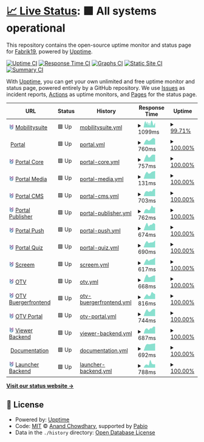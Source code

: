 # [📈 Live Status](https://Fabrik19.github.io/upptime): <!--live status--> **🟩 All systems operational**

This repository contains the open-source uptime monitor and status page for [Fabrik19](www.fabrik19.de), powered by [Upptime](https://github.com/upptime/upptime).

[![Uptime CI](https://github.com/Fabrik19/upptime/workflows/Uptime%20CI/badge.svg)](https://github.com/Fabrik19/upptime/actions?query=workflow%3A%22Uptime+CI%22)
[![Response Time CI](https://github.com/Fabrik19/upptime/workflows/Response%20Time%20CI/badge.svg)](https://github.com/Fabrik19/upptime/actions?query=workflow%3A%22Response+Time+CI%22)
[![Graphs CI](https://github.com/Fabrik19/upptime/workflows/Graphs%20CI/badge.svg)](https://github.com/Fabrik19/upptime/actions?query=workflow%3A%22Graphs+CI%22)
[![Static Site CI](https://github.com/Fabrik19/upptime/workflows/Static%20Site%20CI/badge.svg)](https://github.com/Fabrik19/upptime/actions?query=workflow%3A%22Static+Site+CI%22)
[![Summary CI](https://github.com/Fabrik19/upptime/workflows/Summary%20CI/badge.svg)](https://github.com/Fabrik19/upptime/actions?query=workflow%3A%22Summary+CI%22)

With [Upptime](https://upptime.js.org), you can get your own unlimited and free uptime monitor and status page, powered entirely by a GitHub repository. We use [Issues](https://github.com/Fabrik19/upptime/issues) as incident reports, [Actions](https://github.com/Fabrik19/upptime/actions) as uptime monitors, and [Pages](https://Fabrik19.github.io/upptime) for the status page.

<!--start: status pages-->
<!-- This summary is generated by Upptime (https://github.com/upptime/upptime) -->
<!-- Do not edit this manually, your changes will be overwritten -->
<!-- prettier-ignore -->
| URL | Status | History | Response Time | Uptime |
| --- | ------ | ------- | ------------- | ------ |
| <img alt="" src="https://github.com/Fabrik19/upptime/raw/refs/heads/master/assets/mos-icon.svg" height="13"> [Mobilitysuite](https://mobilitysuite.de/) | 🟩 Up | [mobilitysuite.yml](https://github.com/Fabrik19/upptime/commits/HEAD/history/mobilitysuite.yml) | <details><summary><img alt="Response time graph" src="./graphs/mobilitysuite/response-time-week.png" height="20"> 1099ms</summary><br><a href="https://status.mobilitysuite.de/history/mobilitysuite"><img alt="Response time 1995" src="https://img.shields.io/endpoint?url=https%3A%2F%2Fraw.githubusercontent.com%2FFabrik19%2Fupptime%2FHEAD%2Fapi%2Fmobilitysuite%2Fresponse-time.json"></a><br><a href="https://status.mobilitysuite.de/history/mobilitysuite"><img alt="24-hour response time 846" src="https://img.shields.io/endpoint?url=https%3A%2F%2Fraw.githubusercontent.com%2FFabrik19%2Fupptime%2FHEAD%2Fapi%2Fmobilitysuite%2Fresponse-time-day.json"></a><br><a href="https://status.mobilitysuite.de/history/mobilitysuite"><img alt="7-day response time 1099" src="https://img.shields.io/endpoint?url=https%3A%2F%2Fraw.githubusercontent.com%2FFabrik19%2Fupptime%2FHEAD%2Fapi%2Fmobilitysuite%2Fresponse-time-week.json"></a><br><a href="https://status.mobilitysuite.de/history/mobilitysuite"><img alt="30-day response time 1194" src="https://img.shields.io/endpoint?url=https%3A%2F%2Fraw.githubusercontent.com%2FFabrik19%2Fupptime%2FHEAD%2Fapi%2Fmobilitysuite%2Fresponse-time-month.json"></a><br><a href="https://status.mobilitysuite.de/history/mobilitysuite"><img alt="1-year response time 1995" src="https://img.shields.io/endpoint?url=https%3A%2F%2Fraw.githubusercontent.com%2FFabrik19%2Fupptime%2FHEAD%2Fapi%2Fmobilitysuite%2Fresponse-time-year.json"></a></details> | <details><summary><a href="https://status.mobilitysuite.de/history/mobilitysuite">99.71%</a></summary><a href="https://status.mobilitysuite.de/history/mobilitysuite"><img alt="All-time uptime 99.91%" src="https://img.shields.io/endpoint?url=https%3A%2F%2Fraw.githubusercontent.com%2FFabrik19%2Fupptime%2FHEAD%2Fapi%2Fmobilitysuite%2Fuptime.json"></a><br><a href="https://status.mobilitysuite.de/history/mobilitysuite"><img alt="24-hour uptime 98.87%" src="https://img.shields.io/endpoint?url=https%3A%2F%2Fraw.githubusercontent.com%2FFabrik19%2Fupptime%2FHEAD%2Fapi%2Fmobilitysuite%2Fuptime-day.json"></a><br><a href="https://status.mobilitysuite.de/history/mobilitysuite"><img alt="7-day uptime 99.71%" src="https://img.shields.io/endpoint?url=https%3A%2F%2Fraw.githubusercontent.com%2FFabrik19%2Fupptime%2FHEAD%2Fapi%2Fmobilitysuite%2Fuptime-week.json"></a><br><a href="https://status.mobilitysuite.de/history/mobilitysuite"><img alt="30-day uptime 99.80%" src="https://img.shields.io/endpoint?url=https%3A%2F%2Fraw.githubusercontent.com%2FFabrik19%2Fupptime%2FHEAD%2Fapi%2Fmobilitysuite%2Fuptime-month.json"></a><br><a href="https://status.mobilitysuite.de/history/mobilitysuite"><img alt="1-year uptime 99.91%" src="https://img.shields.io/endpoint?url=https%3A%2F%2Fraw.githubusercontent.com%2FFabrik19%2Fupptime%2FHEAD%2Fapi%2Fmobilitysuite%2Fuptime-year.json"></a></details>
| <img alt="" src="https://icons.duckduckgo.com/ip3/portal.mobilitysuite.de.ico" height="13"> [Portal](https://portal.mobilitysuite.de/) | 🟩 Up | [portal.yml](https://github.com/Fabrik19/upptime/commits/HEAD/history/portal.yml) | <details><summary><img alt="Response time graph" src="./graphs/portal/response-time-week.png" height="20"> 760ms</summary><br><a href="https://status.mobilitysuite.de/history/portal"><img alt="Response time 705" src="https://img.shields.io/endpoint?url=https%3A%2F%2Fraw.githubusercontent.com%2FFabrik19%2Fupptime%2FHEAD%2Fapi%2Fportal%2Fresponse-time.json"></a><br><a href="https://status.mobilitysuite.de/history/portal"><img alt="24-hour response time 866" src="https://img.shields.io/endpoint?url=https%3A%2F%2Fraw.githubusercontent.com%2FFabrik19%2Fupptime%2FHEAD%2Fapi%2Fportal%2Fresponse-time-day.json"></a><br><a href="https://status.mobilitysuite.de/history/portal"><img alt="7-day response time 760" src="https://img.shields.io/endpoint?url=https%3A%2F%2Fraw.githubusercontent.com%2FFabrik19%2Fupptime%2FHEAD%2Fapi%2Fportal%2Fresponse-time-week.json"></a><br><a href="https://status.mobilitysuite.de/history/portal"><img alt="30-day response time 699" src="https://img.shields.io/endpoint?url=https%3A%2F%2Fraw.githubusercontent.com%2FFabrik19%2Fupptime%2FHEAD%2Fapi%2Fportal%2Fresponse-time-month.json"></a><br><a href="https://status.mobilitysuite.de/history/portal"><img alt="1-year response time 705" src="https://img.shields.io/endpoint?url=https%3A%2F%2Fraw.githubusercontent.com%2FFabrik19%2Fupptime%2FHEAD%2Fapi%2Fportal%2Fresponse-time-year.json"></a></details> | <details><summary><a href="https://status.mobilitysuite.de/history/portal">100.00%</a></summary><a href="https://status.mobilitysuite.de/history/portal"><img alt="All-time uptime 99.99%" src="https://img.shields.io/endpoint?url=https%3A%2F%2Fraw.githubusercontent.com%2FFabrik19%2Fupptime%2FHEAD%2Fapi%2Fportal%2Fuptime.json"></a><br><a href="https://status.mobilitysuite.de/history/portal"><img alt="24-hour uptime 100.00%" src="https://img.shields.io/endpoint?url=https%3A%2F%2Fraw.githubusercontent.com%2FFabrik19%2Fupptime%2FHEAD%2Fapi%2Fportal%2Fuptime-day.json"></a><br><a href="https://status.mobilitysuite.de/history/portal"><img alt="7-day uptime 100.00%" src="https://img.shields.io/endpoint?url=https%3A%2F%2Fraw.githubusercontent.com%2FFabrik19%2Fupptime%2FHEAD%2Fapi%2Fportal%2Fuptime-week.json"></a><br><a href="https://status.mobilitysuite.de/history/portal"><img alt="30-day uptime 100.00%" src="https://img.shields.io/endpoint?url=https%3A%2F%2Fraw.githubusercontent.com%2FFabrik19%2Fupptime%2FHEAD%2Fapi%2Fportal%2Fuptime-month.json"></a><br><a href="https://status.mobilitysuite.de/history/portal"><img alt="1-year uptime 99.99%" src="https://img.shields.io/endpoint?url=https%3A%2F%2Fraw.githubusercontent.com%2FFabrik19%2Fupptime%2FHEAD%2Fapi%2Fportal%2Fuptime-year.json"></a></details>
| <img alt="" src="https://github.com/Fabrik19/upptime/raw/refs/heads/master/assets/mos-icon.svg" height="13"> [Portal Core](https://prod-portal-core.api.mobilitysuite.de/_health) | 🟩 Up | [portal-core.yml](https://github.com/Fabrik19/upptime/commits/HEAD/history/portal-core.yml) | <details><summary><img alt="Response time graph" src="./graphs/portal-core/response-time-week.png" height="20"> 757ms</summary><br><a href="https://status.mobilitysuite.de/history/portal-core"><img alt="Response time 654" src="https://img.shields.io/endpoint?url=https%3A%2F%2Fraw.githubusercontent.com%2FFabrik19%2Fupptime%2FHEAD%2Fapi%2Fportal-core%2Fresponse-time.json"></a><br><a href="https://status.mobilitysuite.de/history/portal-core"><img alt="24-hour response time 889" src="https://img.shields.io/endpoint?url=https%3A%2F%2Fraw.githubusercontent.com%2FFabrik19%2Fupptime%2FHEAD%2Fapi%2Fportal-core%2Fresponse-time-day.json"></a><br><a href="https://status.mobilitysuite.de/history/portal-core"><img alt="7-day response time 757" src="https://img.shields.io/endpoint?url=https%3A%2F%2Fraw.githubusercontent.com%2FFabrik19%2Fupptime%2FHEAD%2Fapi%2Fportal-core%2Fresponse-time-week.json"></a><br><a href="https://status.mobilitysuite.de/history/portal-core"><img alt="30-day response time 665" src="https://img.shields.io/endpoint?url=https%3A%2F%2Fraw.githubusercontent.com%2FFabrik19%2Fupptime%2FHEAD%2Fapi%2Fportal-core%2Fresponse-time-month.json"></a><br><a href="https://status.mobilitysuite.de/history/portal-core"><img alt="1-year response time 654" src="https://img.shields.io/endpoint?url=https%3A%2F%2Fraw.githubusercontent.com%2FFabrik19%2Fupptime%2FHEAD%2Fapi%2Fportal-core%2Fresponse-time-year.json"></a></details> | <details><summary><a href="https://status.mobilitysuite.de/history/portal-core">100.00%</a></summary><a href="https://status.mobilitysuite.de/history/portal-core"><img alt="All-time uptime 99.99%" src="https://img.shields.io/endpoint?url=https%3A%2F%2Fraw.githubusercontent.com%2FFabrik19%2Fupptime%2FHEAD%2Fapi%2Fportal-core%2Fuptime.json"></a><br><a href="https://status.mobilitysuite.de/history/portal-core"><img alt="24-hour uptime 100.00%" src="https://img.shields.io/endpoint?url=https%3A%2F%2Fraw.githubusercontent.com%2FFabrik19%2Fupptime%2FHEAD%2Fapi%2Fportal-core%2Fuptime-day.json"></a><br><a href="https://status.mobilitysuite.de/history/portal-core"><img alt="7-day uptime 100.00%" src="https://img.shields.io/endpoint?url=https%3A%2F%2Fraw.githubusercontent.com%2FFabrik19%2Fupptime%2FHEAD%2Fapi%2Fportal-core%2Fuptime-week.json"></a><br><a href="https://status.mobilitysuite.de/history/portal-core"><img alt="30-day uptime 99.99%" src="https://img.shields.io/endpoint?url=https%3A%2F%2Fraw.githubusercontent.com%2FFabrik19%2Fupptime%2FHEAD%2Fapi%2Fportal-core%2Fuptime-month.json"></a><br><a href="https://status.mobilitysuite.de/history/portal-core"><img alt="1-year uptime 99.99%" src="https://img.shields.io/endpoint?url=https%3A%2F%2Fraw.githubusercontent.com%2FFabrik19%2Fupptime%2FHEAD%2Fapi%2Fportal-core%2Fuptime-year.json"></a></details>
| <img alt="" src="https://github.com/Fabrik19/upptime/raw/refs/heads/master/assets/mos-icon.svg" height="13"> [Portal Media](https://prod-portal-core.api.mobilitysuite.de/_health) | 🟩 Up | [portal-media.yml](https://github.com/Fabrik19/upptime/commits/HEAD/history/portal-media.yml) | <details><summary><img alt="Response time graph" src="./graphs/portal-media/response-time-week.png" height="20"> 131ms</summary><br><a href="https://status.mobilitysuite.de/history/portal-media"><img alt="Response time 119" src="https://img.shields.io/endpoint?url=https%3A%2F%2Fraw.githubusercontent.com%2FFabrik19%2Fupptime%2FHEAD%2Fapi%2Fportal-media%2Fresponse-time.json"></a><br><a href="https://status.mobilitysuite.de/history/portal-media"><img alt="24-hour response time 160" src="https://img.shields.io/endpoint?url=https%3A%2F%2Fraw.githubusercontent.com%2FFabrik19%2Fupptime%2FHEAD%2Fapi%2Fportal-media%2Fresponse-time-day.json"></a><br><a href="https://status.mobilitysuite.de/history/portal-media"><img alt="7-day response time 131" src="https://img.shields.io/endpoint?url=https%3A%2F%2Fraw.githubusercontent.com%2FFabrik19%2Fupptime%2FHEAD%2Fapi%2Fportal-media%2Fresponse-time-week.json"></a><br><a href="https://status.mobilitysuite.de/history/portal-media"><img alt="30-day response time 121" src="https://img.shields.io/endpoint?url=https%3A%2F%2Fraw.githubusercontent.com%2FFabrik19%2Fupptime%2FHEAD%2Fapi%2Fportal-media%2Fresponse-time-month.json"></a><br><a href="https://status.mobilitysuite.de/history/portal-media"><img alt="1-year response time 119" src="https://img.shields.io/endpoint?url=https%3A%2F%2Fraw.githubusercontent.com%2FFabrik19%2Fupptime%2FHEAD%2Fapi%2Fportal-media%2Fresponse-time-year.json"></a></details> | <details><summary><a href="https://status.mobilitysuite.de/history/portal-media">100.00%</a></summary><a href="https://status.mobilitysuite.de/history/portal-media"><img alt="All-time uptime 100.00%" src="https://img.shields.io/endpoint?url=https%3A%2F%2Fraw.githubusercontent.com%2FFabrik19%2Fupptime%2FHEAD%2Fapi%2Fportal-media%2Fuptime.json"></a><br><a href="https://status.mobilitysuite.de/history/portal-media"><img alt="24-hour uptime 100.00%" src="https://img.shields.io/endpoint?url=https%3A%2F%2Fraw.githubusercontent.com%2FFabrik19%2Fupptime%2FHEAD%2Fapi%2Fportal-media%2Fuptime-day.json"></a><br><a href="https://status.mobilitysuite.de/history/portal-media"><img alt="7-day uptime 100.00%" src="https://img.shields.io/endpoint?url=https%3A%2F%2Fraw.githubusercontent.com%2FFabrik19%2Fupptime%2FHEAD%2Fapi%2Fportal-media%2Fuptime-week.json"></a><br><a href="https://status.mobilitysuite.de/history/portal-media"><img alt="30-day uptime 99.99%" src="https://img.shields.io/endpoint?url=https%3A%2F%2Fraw.githubusercontent.com%2FFabrik19%2Fupptime%2FHEAD%2Fapi%2Fportal-media%2Fuptime-month.json"></a><br><a href="https://status.mobilitysuite.de/history/portal-media"><img alt="1-year uptime 100.00%" src="https://img.shields.io/endpoint?url=https%3A%2F%2Fraw.githubusercontent.com%2FFabrik19%2Fupptime%2FHEAD%2Fapi%2Fportal-media%2Fuptime-year.json"></a></details>
| <img alt="" src="https://github.com/Fabrik19/upptime/raw/refs/heads/master/assets/mos-icon.svg" height="13"> [Portal CMS](https://prod-portal-poi.api.mobilitysuite.de/_health) | 🟩 Up | [portal-cms.yml](https://github.com/Fabrik19/upptime/commits/HEAD/history/portal-cms.yml) | <details><summary><img alt="Response time graph" src="./graphs/portal-cms/response-time-week.png" height="20"> 703ms</summary><br><a href="https://status.mobilitysuite.de/history/portal-cms"><img alt="Response time 655" src="https://img.shields.io/endpoint?url=https%3A%2F%2Fraw.githubusercontent.com%2FFabrik19%2Fupptime%2FHEAD%2Fapi%2Fportal-cms%2Fresponse-time.json"></a><br><a href="https://status.mobilitysuite.de/history/portal-cms"><img alt="24-hour response time 944" src="https://img.shields.io/endpoint?url=https%3A%2F%2Fraw.githubusercontent.com%2FFabrik19%2Fupptime%2FHEAD%2Fapi%2Fportal-cms%2Fresponse-time-day.json"></a><br><a href="https://status.mobilitysuite.de/history/portal-cms"><img alt="7-day response time 703" src="https://img.shields.io/endpoint?url=https%3A%2F%2Fraw.githubusercontent.com%2FFabrik19%2Fupptime%2FHEAD%2Fapi%2Fportal-cms%2Fresponse-time-week.json"></a><br><a href="https://status.mobilitysuite.de/history/portal-cms"><img alt="30-day response time 668" src="https://img.shields.io/endpoint?url=https%3A%2F%2Fraw.githubusercontent.com%2FFabrik19%2Fupptime%2FHEAD%2Fapi%2Fportal-cms%2Fresponse-time-month.json"></a><br><a href="https://status.mobilitysuite.de/history/portal-cms"><img alt="1-year response time 655" src="https://img.shields.io/endpoint?url=https%3A%2F%2Fraw.githubusercontent.com%2FFabrik19%2Fupptime%2FHEAD%2Fapi%2Fportal-cms%2Fresponse-time-year.json"></a></details> | <details><summary><a href="https://status.mobilitysuite.de/history/portal-cms">100.00%</a></summary><a href="https://status.mobilitysuite.de/history/portal-cms"><img alt="All-time uptime 100.00%" src="https://img.shields.io/endpoint?url=https%3A%2F%2Fraw.githubusercontent.com%2FFabrik19%2Fupptime%2FHEAD%2Fapi%2Fportal-cms%2Fuptime.json"></a><br><a href="https://status.mobilitysuite.de/history/portal-cms"><img alt="24-hour uptime 100.00%" src="https://img.shields.io/endpoint?url=https%3A%2F%2Fraw.githubusercontent.com%2FFabrik19%2Fupptime%2FHEAD%2Fapi%2Fportal-cms%2Fuptime-day.json"></a><br><a href="https://status.mobilitysuite.de/history/portal-cms"><img alt="7-day uptime 100.00%" src="https://img.shields.io/endpoint?url=https%3A%2F%2Fraw.githubusercontent.com%2FFabrik19%2Fupptime%2FHEAD%2Fapi%2Fportal-cms%2Fuptime-week.json"></a><br><a href="https://status.mobilitysuite.de/history/portal-cms"><img alt="30-day uptime 100.00%" src="https://img.shields.io/endpoint?url=https%3A%2F%2Fraw.githubusercontent.com%2FFabrik19%2Fupptime%2FHEAD%2Fapi%2Fportal-cms%2Fuptime-month.json"></a><br><a href="https://status.mobilitysuite.de/history/portal-cms"><img alt="1-year uptime 100.00%" src="https://img.shields.io/endpoint?url=https%3A%2F%2Fraw.githubusercontent.com%2FFabrik19%2Fupptime%2FHEAD%2Fapi%2Fportal-cms%2Fuptime-year.json"></a></details>
| <img alt="" src="https://github.com/Fabrik19/upptime/raw/refs/heads/master/assets/mos-icon.svg" height="13"> [Portal Publisher](https://prod-portal-publisher.api.mobilitysuite.de/_health) | 🟩 Up | [portal-publisher.yml](https://github.com/Fabrik19/upptime/commits/HEAD/history/portal-publisher.yml) | <details><summary><img alt="Response time graph" src="./graphs/portal-publisher/response-time-week.png" height="20"> 762ms</summary><br><a href="https://status.mobilitysuite.de/history/portal-publisher"><img alt="Response time 638" src="https://img.shields.io/endpoint?url=https%3A%2F%2Fraw.githubusercontent.com%2FFabrik19%2Fupptime%2FHEAD%2Fapi%2Fportal-publisher%2Fresponse-time.json"></a><br><a href="https://status.mobilitysuite.de/history/portal-publisher"><img alt="24-hour response time 934" src="https://img.shields.io/endpoint?url=https%3A%2F%2Fraw.githubusercontent.com%2FFabrik19%2Fupptime%2FHEAD%2Fapi%2Fportal-publisher%2Fresponse-time-day.json"></a><br><a href="https://status.mobilitysuite.de/history/portal-publisher"><img alt="7-day response time 762" src="https://img.shields.io/endpoint?url=https%3A%2F%2Fraw.githubusercontent.com%2FFabrik19%2Fupptime%2FHEAD%2Fapi%2Fportal-publisher%2Fresponse-time-week.json"></a><br><a href="https://status.mobilitysuite.de/history/portal-publisher"><img alt="30-day response time 654" src="https://img.shields.io/endpoint?url=https%3A%2F%2Fraw.githubusercontent.com%2FFabrik19%2Fupptime%2FHEAD%2Fapi%2Fportal-publisher%2Fresponse-time-month.json"></a><br><a href="https://status.mobilitysuite.de/history/portal-publisher"><img alt="1-year response time 638" src="https://img.shields.io/endpoint?url=https%3A%2F%2Fraw.githubusercontent.com%2FFabrik19%2Fupptime%2FHEAD%2Fapi%2Fportal-publisher%2Fresponse-time-year.json"></a></details> | <details><summary><a href="https://status.mobilitysuite.de/history/portal-publisher">100.00%</a></summary><a href="https://status.mobilitysuite.de/history/portal-publisher"><img alt="All-time uptime 99.99%" src="https://img.shields.io/endpoint?url=https%3A%2F%2Fraw.githubusercontent.com%2FFabrik19%2Fupptime%2FHEAD%2Fapi%2Fportal-publisher%2Fuptime.json"></a><br><a href="https://status.mobilitysuite.de/history/portal-publisher"><img alt="24-hour uptime 100.00%" src="https://img.shields.io/endpoint?url=https%3A%2F%2Fraw.githubusercontent.com%2FFabrik19%2Fupptime%2FHEAD%2Fapi%2Fportal-publisher%2Fuptime-day.json"></a><br><a href="https://status.mobilitysuite.de/history/portal-publisher"><img alt="7-day uptime 100.00%" src="https://img.shields.io/endpoint?url=https%3A%2F%2Fraw.githubusercontent.com%2FFabrik19%2Fupptime%2FHEAD%2Fapi%2Fportal-publisher%2Fuptime-week.json"></a><br><a href="https://status.mobilitysuite.de/history/portal-publisher"><img alt="30-day uptime 99.99%" src="https://img.shields.io/endpoint?url=https%3A%2F%2Fraw.githubusercontent.com%2FFabrik19%2Fupptime%2FHEAD%2Fapi%2Fportal-publisher%2Fuptime-month.json"></a><br><a href="https://status.mobilitysuite.de/history/portal-publisher"><img alt="1-year uptime 99.99%" src="https://img.shields.io/endpoint?url=https%3A%2F%2Fraw.githubusercontent.com%2FFabrik19%2Fupptime%2FHEAD%2Fapi%2Fportal-publisher%2Fuptime-year.json"></a></details>
| <img alt="" src="https://github.com/Fabrik19/upptime/raw/refs/heads/master/assets/mos-icon.svg" height="13"> [Portal Push](https://prod-portal-push.api.mobilitysuite.de/_health) | 🟩 Up | [portal-push.yml](https://github.com/Fabrik19/upptime/commits/HEAD/history/portal-push.yml) | <details><summary><img alt="Response time graph" src="./graphs/portal-push/response-time-week.png" height="20"> 674ms</summary><br><a href="https://status.mobilitysuite.de/history/portal-push"><img alt="Response time 627" src="https://img.shields.io/endpoint?url=https%3A%2F%2Fraw.githubusercontent.com%2FFabrik19%2Fupptime%2FHEAD%2Fapi%2Fportal-push%2Fresponse-time.json"></a><br><a href="https://status.mobilitysuite.de/history/portal-push"><img alt="24-hour response time 715" src="https://img.shields.io/endpoint?url=https%3A%2F%2Fraw.githubusercontent.com%2FFabrik19%2Fupptime%2FHEAD%2Fapi%2Fportal-push%2Fresponse-time-day.json"></a><br><a href="https://status.mobilitysuite.de/history/portal-push"><img alt="7-day response time 674" src="https://img.shields.io/endpoint?url=https%3A%2F%2Fraw.githubusercontent.com%2FFabrik19%2Fupptime%2FHEAD%2Fapi%2Fportal-push%2Fresponse-time-week.json"></a><br><a href="https://status.mobilitysuite.de/history/portal-push"><img alt="30-day response time 630" src="https://img.shields.io/endpoint?url=https%3A%2F%2Fraw.githubusercontent.com%2FFabrik19%2Fupptime%2FHEAD%2Fapi%2Fportal-push%2Fresponse-time-month.json"></a><br><a href="https://status.mobilitysuite.de/history/portal-push"><img alt="1-year response time 627" src="https://img.shields.io/endpoint?url=https%3A%2F%2Fraw.githubusercontent.com%2FFabrik19%2Fupptime%2FHEAD%2Fapi%2Fportal-push%2Fresponse-time-year.json"></a></details> | <details><summary><a href="https://status.mobilitysuite.de/history/portal-push">100.00%</a></summary><a href="https://status.mobilitysuite.de/history/portal-push"><img alt="All-time uptime 99.97%" src="https://img.shields.io/endpoint?url=https%3A%2F%2Fraw.githubusercontent.com%2FFabrik19%2Fupptime%2FHEAD%2Fapi%2Fportal-push%2Fuptime.json"></a><br><a href="https://status.mobilitysuite.de/history/portal-push"><img alt="24-hour uptime 100.00%" src="https://img.shields.io/endpoint?url=https%3A%2F%2Fraw.githubusercontent.com%2FFabrik19%2Fupptime%2FHEAD%2Fapi%2Fportal-push%2Fuptime-day.json"></a><br><a href="https://status.mobilitysuite.de/history/portal-push"><img alt="7-day uptime 100.00%" src="https://img.shields.io/endpoint?url=https%3A%2F%2Fraw.githubusercontent.com%2FFabrik19%2Fupptime%2FHEAD%2Fapi%2Fportal-push%2Fuptime-week.json"></a><br><a href="https://status.mobilitysuite.de/history/portal-push"><img alt="30-day uptime 99.97%" src="https://img.shields.io/endpoint?url=https%3A%2F%2Fraw.githubusercontent.com%2FFabrik19%2Fupptime%2FHEAD%2Fapi%2Fportal-push%2Fuptime-month.json"></a><br><a href="https://status.mobilitysuite.de/history/portal-push"><img alt="1-year uptime 99.97%" src="https://img.shields.io/endpoint?url=https%3A%2F%2Fraw.githubusercontent.com%2FFabrik19%2Fupptime%2FHEAD%2Fapi%2Fportal-push%2Fuptime-year.json"></a></details>
| <img alt="" src="https://github.com/Fabrik19/upptime/raw/refs/heads/master/assets/mos-icon.svg" height="13"> [Portal Quiz](https://prod-portal-quiz.api.mobilitysuite.de/_health) | 🟩 Up | [portal-quiz.yml](https://github.com/Fabrik19/upptime/commits/HEAD/history/portal-quiz.yml) | <details><summary><img alt="Response time graph" src="./graphs/portal-quiz/response-time-week.png" height="20"> 690ms</summary><br><a href="https://status.mobilitysuite.de/history/portal-quiz"><img alt="Response time 634" src="https://img.shields.io/endpoint?url=https%3A%2F%2Fraw.githubusercontent.com%2FFabrik19%2Fupptime%2FHEAD%2Fapi%2Fportal-quiz%2Fresponse-time.json"></a><br><a href="https://status.mobilitysuite.de/history/portal-quiz"><img alt="24-hour response time 918" src="https://img.shields.io/endpoint?url=https%3A%2F%2Fraw.githubusercontent.com%2FFabrik19%2Fupptime%2FHEAD%2Fapi%2Fportal-quiz%2Fresponse-time-day.json"></a><br><a href="https://status.mobilitysuite.de/history/portal-quiz"><img alt="7-day response time 690" src="https://img.shields.io/endpoint?url=https%3A%2F%2Fraw.githubusercontent.com%2FFabrik19%2Fupptime%2FHEAD%2Fapi%2Fportal-quiz%2Fresponse-time-week.json"></a><br><a href="https://status.mobilitysuite.de/history/portal-quiz"><img alt="30-day response time 623" src="https://img.shields.io/endpoint?url=https%3A%2F%2Fraw.githubusercontent.com%2FFabrik19%2Fupptime%2FHEAD%2Fapi%2Fportal-quiz%2Fresponse-time-month.json"></a><br><a href="https://status.mobilitysuite.de/history/portal-quiz"><img alt="1-year response time 634" src="https://img.shields.io/endpoint?url=https%3A%2F%2Fraw.githubusercontent.com%2FFabrik19%2Fupptime%2FHEAD%2Fapi%2Fportal-quiz%2Fresponse-time-year.json"></a></details> | <details><summary><a href="https://status.mobilitysuite.de/history/portal-quiz">100.00%</a></summary><a href="https://status.mobilitysuite.de/history/portal-quiz"><img alt="All-time uptime 99.84%" src="https://img.shields.io/endpoint?url=https%3A%2F%2Fraw.githubusercontent.com%2FFabrik19%2Fupptime%2FHEAD%2Fapi%2Fportal-quiz%2Fuptime.json"></a><br><a href="https://status.mobilitysuite.de/history/portal-quiz"><img alt="24-hour uptime 100.00%" src="https://img.shields.io/endpoint?url=https%3A%2F%2Fraw.githubusercontent.com%2FFabrik19%2Fupptime%2FHEAD%2Fapi%2Fportal-quiz%2Fuptime-day.json"></a><br><a href="https://status.mobilitysuite.de/history/portal-quiz"><img alt="7-day uptime 100.00%" src="https://img.shields.io/endpoint?url=https%3A%2F%2Fraw.githubusercontent.com%2FFabrik19%2Fupptime%2FHEAD%2Fapi%2Fportal-quiz%2Fuptime-week.json"></a><br><a href="https://status.mobilitysuite.de/history/portal-quiz"><img alt="30-day uptime 100.00%" src="https://img.shields.io/endpoint?url=https%3A%2F%2Fraw.githubusercontent.com%2FFabrik19%2Fupptime%2FHEAD%2Fapi%2Fportal-quiz%2Fuptime-month.json"></a><br><a href="https://status.mobilitysuite.de/history/portal-quiz"><img alt="1-year uptime 99.84%" src="https://img.shields.io/endpoint?url=https%3A%2F%2Fraw.githubusercontent.com%2FFabrik19%2Fupptime%2FHEAD%2Fapi%2Fportal-quiz%2Fuptime-year.json"></a></details>
| <img alt="" src="https://github.com/Fabrik19/upptime/raw/refs/heads/master/assets/mos-icon.svg" height="13"> [Screem](https://tv.api.mobilitysuite.de/_health) | 🟩 Up | [screem.yml](https://github.com/Fabrik19/upptime/commits/HEAD/history/screem.yml) | <details><summary><img alt="Response time graph" src="./graphs/screem/response-time-week.png" height="20"> 617ms</summary><br><a href="https://status.mobilitysuite.de/history/screem"><img alt="Response time 618" src="https://img.shields.io/endpoint?url=https%3A%2F%2Fraw.githubusercontent.com%2FFabrik19%2Fupptime%2FHEAD%2Fapi%2Fscreem%2Fresponse-time.json"></a><br><a href="https://status.mobilitysuite.de/history/screem"><img alt="24-hour response time 852" src="https://img.shields.io/endpoint?url=https%3A%2F%2Fraw.githubusercontent.com%2FFabrik19%2Fupptime%2FHEAD%2Fapi%2Fscreem%2Fresponse-time-day.json"></a><br><a href="https://status.mobilitysuite.de/history/screem"><img alt="7-day response time 617" src="https://img.shields.io/endpoint?url=https%3A%2F%2Fraw.githubusercontent.com%2FFabrik19%2Fupptime%2FHEAD%2Fapi%2Fscreem%2Fresponse-time-week.json"></a><br><a href="https://status.mobilitysuite.de/history/screem"><img alt="30-day response time 605" src="https://img.shields.io/endpoint?url=https%3A%2F%2Fraw.githubusercontent.com%2FFabrik19%2Fupptime%2FHEAD%2Fapi%2Fscreem%2Fresponse-time-month.json"></a><br><a href="https://status.mobilitysuite.de/history/screem"><img alt="1-year response time 618" src="https://img.shields.io/endpoint?url=https%3A%2F%2Fraw.githubusercontent.com%2FFabrik19%2Fupptime%2FHEAD%2Fapi%2Fscreem%2Fresponse-time-year.json"></a></details> | <details><summary><a href="https://status.mobilitysuite.de/history/screem">100.00%</a></summary><a href="https://status.mobilitysuite.de/history/screem"><img alt="All-time uptime 100.00%" src="https://img.shields.io/endpoint?url=https%3A%2F%2Fraw.githubusercontent.com%2FFabrik19%2Fupptime%2FHEAD%2Fapi%2Fscreem%2Fuptime.json"></a><br><a href="https://status.mobilitysuite.de/history/screem"><img alt="24-hour uptime 100.00%" src="https://img.shields.io/endpoint?url=https%3A%2F%2Fraw.githubusercontent.com%2FFabrik19%2Fupptime%2FHEAD%2Fapi%2Fscreem%2Fuptime-day.json"></a><br><a href="https://status.mobilitysuite.de/history/screem"><img alt="7-day uptime 100.00%" src="https://img.shields.io/endpoint?url=https%3A%2F%2Fraw.githubusercontent.com%2FFabrik19%2Fupptime%2FHEAD%2Fapi%2Fscreem%2Fuptime-week.json"></a><br><a href="https://status.mobilitysuite.de/history/screem"><img alt="30-day uptime 100.00%" src="https://img.shields.io/endpoint?url=https%3A%2F%2Fraw.githubusercontent.com%2FFabrik19%2Fupptime%2FHEAD%2Fapi%2Fscreem%2Fuptime-month.json"></a><br><a href="https://status.mobilitysuite.de/history/screem"><img alt="1-year uptime 100.00%" src="https://img.shields.io/endpoint?url=https%3A%2F%2Fraw.githubusercontent.com%2FFabrik19%2Fupptime%2FHEAD%2Fapi%2Fscreem%2Fuptime-year.json"></a></details>
| <img alt="" src="https://github.com/Fabrik19/upptime/raw/refs/heads/master/assets/mos-icon.svg" height="13"> [OTV](https://otv.api.mobilitysuite.de/v3/_health) | 🟩 Up | [otv.yml](https://github.com/Fabrik19/upptime/commits/HEAD/history/otv.yml) | <details><summary><img alt="Response time graph" src="./graphs/otv/response-time-week.png" height="20"> 668ms</summary><br><a href="https://status.mobilitysuite.de/history/otv"><img alt="Response time 808" src="https://img.shields.io/endpoint?url=https%3A%2F%2Fraw.githubusercontent.com%2FFabrik19%2Fupptime%2FHEAD%2Fapi%2Fotv%2Fresponse-time.json"></a><br><a href="https://status.mobilitysuite.de/history/otv"><img alt="24-hour response time 738" src="https://img.shields.io/endpoint?url=https%3A%2F%2Fraw.githubusercontent.com%2FFabrik19%2Fupptime%2FHEAD%2Fapi%2Fotv%2Fresponse-time-day.json"></a><br><a href="https://status.mobilitysuite.de/history/otv"><img alt="7-day response time 668" src="https://img.shields.io/endpoint?url=https%3A%2F%2Fraw.githubusercontent.com%2FFabrik19%2Fupptime%2FHEAD%2Fapi%2Fotv%2Fresponse-time-week.json"></a><br><a href="https://status.mobilitysuite.de/history/otv"><img alt="30-day response time 916" src="https://img.shields.io/endpoint?url=https%3A%2F%2Fraw.githubusercontent.com%2FFabrik19%2Fupptime%2FHEAD%2Fapi%2Fotv%2Fresponse-time-month.json"></a><br><a href="https://status.mobilitysuite.de/history/otv"><img alt="1-year response time 808" src="https://img.shields.io/endpoint?url=https%3A%2F%2Fraw.githubusercontent.com%2FFabrik19%2Fupptime%2FHEAD%2Fapi%2Fotv%2Fresponse-time-year.json"></a></details> | <details><summary><a href="https://status.mobilitysuite.de/history/otv">100.00%</a></summary><a href="https://status.mobilitysuite.de/history/otv"><img alt="All-time uptime 99.42%" src="https://img.shields.io/endpoint?url=https%3A%2F%2Fraw.githubusercontent.com%2FFabrik19%2Fupptime%2FHEAD%2Fapi%2Fotv%2Fuptime.json"></a><br><a href="https://status.mobilitysuite.de/history/otv"><img alt="24-hour uptime 100.00%" src="https://img.shields.io/endpoint?url=https%3A%2F%2Fraw.githubusercontent.com%2FFabrik19%2Fupptime%2FHEAD%2Fapi%2Fotv%2Fuptime-day.json"></a><br><a href="https://status.mobilitysuite.de/history/otv"><img alt="7-day uptime 100.00%" src="https://img.shields.io/endpoint?url=https%3A%2F%2Fraw.githubusercontent.com%2FFabrik19%2Fupptime%2FHEAD%2Fapi%2Fotv%2Fuptime-week.json"></a><br><a href="https://status.mobilitysuite.de/history/otv"><img alt="30-day uptime 99.99%" src="https://img.shields.io/endpoint?url=https%3A%2F%2Fraw.githubusercontent.com%2FFabrik19%2Fupptime%2FHEAD%2Fapi%2Fotv%2Fuptime-month.json"></a><br><a href="https://status.mobilitysuite.de/history/otv"><img alt="1-year uptime 99.42%" src="https://img.shields.io/endpoint?url=https%3A%2F%2Fraw.githubusercontent.com%2FFabrik19%2Fupptime%2FHEAD%2Fapi%2Fotv%2Fuptime-year.json"></a></details>
| <img alt="" src="https://github.com/Fabrik19/upptime/raw/refs/heads/master/assets/mos-icon.svg" height="13"> [OTV Buergerfrontend](https://otv.fabrik19.de/de/f19) | 🟩 Up | [otv-buergerfrontend.yml](https://github.com/Fabrik19/upptime/commits/HEAD/history/otv-buergerfrontend.yml) | <details><summary><img alt="Response time graph" src="./graphs/otv-buergerfrontend/response-time-week.png" height="20"> 816ms</summary><br><a href="https://status.mobilitysuite.de/history/otv-buergerfrontend"><img alt="Response time 676" src="https://img.shields.io/endpoint?url=https%3A%2F%2Fraw.githubusercontent.com%2FFabrik19%2Fupptime%2FHEAD%2Fapi%2Fotv-buergerfrontend%2Fresponse-time.json"></a><br><a href="https://status.mobilitysuite.de/history/otv-buergerfrontend"><img alt="24-hour response time 873" src="https://img.shields.io/endpoint?url=https%3A%2F%2Fraw.githubusercontent.com%2FFabrik19%2Fupptime%2FHEAD%2Fapi%2Fotv-buergerfrontend%2Fresponse-time-day.json"></a><br><a href="https://status.mobilitysuite.de/history/otv-buergerfrontend"><img alt="7-day response time 816" src="https://img.shields.io/endpoint?url=https%3A%2F%2Fraw.githubusercontent.com%2FFabrik19%2Fupptime%2FHEAD%2Fapi%2Fotv-buergerfrontend%2Fresponse-time-week.json"></a><br><a href="https://status.mobilitysuite.de/history/otv-buergerfrontend"><img alt="30-day response time 703" src="https://img.shields.io/endpoint?url=https%3A%2F%2Fraw.githubusercontent.com%2FFabrik19%2Fupptime%2FHEAD%2Fapi%2Fotv-buergerfrontend%2Fresponse-time-month.json"></a><br><a href="https://status.mobilitysuite.de/history/otv-buergerfrontend"><img alt="1-year response time 676" src="https://img.shields.io/endpoint?url=https%3A%2F%2Fraw.githubusercontent.com%2FFabrik19%2Fupptime%2FHEAD%2Fapi%2Fotv-buergerfrontend%2Fresponse-time-year.json"></a></details> | <details><summary><a href="https://status.mobilitysuite.de/history/otv-buergerfrontend">100.00%</a></summary><a href="https://status.mobilitysuite.de/history/otv-buergerfrontend"><img alt="All-time uptime 100.00%" src="https://img.shields.io/endpoint?url=https%3A%2F%2Fraw.githubusercontent.com%2FFabrik19%2Fupptime%2FHEAD%2Fapi%2Fotv-buergerfrontend%2Fuptime.json"></a><br><a href="https://status.mobilitysuite.de/history/otv-buergerfrontend"><img alt="24-hour uptime 100.00%" src="https://img.shields.io/endpoint?url=https%3A%2F%2Fraw.githubusercontent.com%2FFabrik19%2Fupptime%2FHEAD%2Fapi%2Fotv-buergerfrontend%2Fuptime-day.json"></a><br><a href="https://status.mobilitysuite.de/history/otv-buergerfrontend"><img alt="7-day uptime 100.00%" src="https://img.shields.io/endpoint?url=https%3A%2F%2Fraw.githubusercontent.com%2FFabrik19%2Fupptime%2FHEAD%2Fapi%2Fotv-buergerfrontend%2Fuptime-week.json"></a><br><a href="https://status.mobilitysuite.de/history/otv-buergerfrontend"><img alt="30-day uptime 100.00%" src="https://img.shields.io/endpoint?url=https%3A%2F%2Fraw.githubusercontent.com%2FFabrik19%2Fupptime%2FHEAD%2Fapi%2Fotv-buergerfrontend%2Fuptime-month.json"></a><br><a href="https://status.mobilitysuite.de/history/otv-buergerfrontend"><img alt="1-year uptime 100.00%" src="https://img.shields.io/endpoint?url=https%3A%2F%2Fraw.githubusercontent.com%2FFabrik19%2Fupptime%2FHEAD%2Fapi%2Fotv-buergerfrontend%2Fuptime-year.json"></a></details>
| <img alt="" src="https://github.com/Fabrik19/upptime/raw/refs/heads/master/assets/mos-icon.svg" height="13"> [OTV Portal](https://de.terminvergabe.ontever.de/login) | 🟩 Up | [otv-portal.yml](https://github.com/Fabrik19/upptime/commits/HEAD/history/otv-portal.yml) | <details><summary><img alt="Response time graph" src="./graphs/otv-portal/response-time-week.png" height="20"> 744ms</summary><br><a href="https://status.mobilitysuite.de/history/otv-portal"><img alt="Response time 717" src="https://img.shields.io/endpoint?url=https%3A%2F%2Fraw.githubusercontent.com%2FFabrik19%2Fupptime%2FHEAD%2Fapi%2Fotv-portal%2Fresponse-time.json"></a><br><a href="https://status.mobilitysuite.de/history/otv-portal"><img alt="24-hour response time 890" src="https://img.shields.io/endpoint?url=https%3A%2F%2Fraw.githubusercontent.com%2FFabrik19%2Fupptime%2FHEAD%2Fapi%2Fotv-portal%2Fresponse-time-day.json"></a><br><a href="https://status.mobilitysuite.de/history/otv-portal"><img alt="7-day response time 744" src="https://img.shields.io/endpoint?url=https%3A%2F%2Fraw.githubusercontent.com%2FFabrik19%2Fupptime%2FHEAD%2Fapi%2Fotv-portal%2Fresponse-time-week.json"></a><br><a href="https://status.mobilitysuite.de/history/otv-portal"><img alt="30-day response time 689" src="https://img.shields.io/endpoint?url=https%3A%2F%2Fraw.githubusercontent.com%2FFabrik19%2Fupptime%2FHEAD%2Fapi%2Fotv-portal%2Fresponse-time-month.json"></a><br><a href="https://status.mobilitysuite.de/history/otv-portal"><img alt="1-year response time 717" src="https://img.shields.io/endpoint?url=https%3A%2F%2Fraw.githubusercontent.com%2FFabrik19%2Fupptime%2FHEAD%2Fapi%2Fotv-portal%2Fresponse-time-year.json"></a></details> | <details><summary><a href="https://status.mobilitysuite.de/history/otv-portal">100.00%</a></summary><a href="https://status.mobilitysuite.de/history/otv-portal"><img alt="All-time uptime 100.00%" src="https://img.shields.io/endpoint?url=https%3A%2F%2Fraw.githubusercontent.com%2FFabrik19%2Fupptime%2FHEAD%2Fapi%2Fotv-portal%2Fuptime.json"></a><br><a href="https://status.mobilitysuite.de/history/otv-portal"><img alt="24-hour uptime 100.00%" src="https://img.shields.io/endpoint?url=https%3A%2F%2Fraw.githubusercontent.com%2FFabrik19%2Fupptime%2FHEAD%2Fapi%2Fotv-portal%2Fuptime-day.json"></a><br><a href="https://status.mobilitysuite.de/history/otv-portal"><img alt="7-day uptime 100.00%" src="https://img.shields.io/endpoint?url=https%3A%2F%2Fraw.githubusercontent.com%2FFabrik19%2Fupptime%2FHEAD%2Fapi%2Fotv-portal%2Fuptime-week.json"></a><br><a href="https://status.mobilitysuite.de/history/otv-portal"><img alt="30-day uptime 100.00%" src="https://img.shields.io/endpoint?url=https%3A%2F%2Fraw.githubusercontent.com%2FFabrik19%2Fupptime%2FHEAD%2Fapi%2Fotv-portal%2Fuptime-month.json"></a><br><a href="https://status.mobilitysuite.de/history/otv-portal"><img alt="1-year uptime 100.00%" src="https://img.shields.io/endpoint?url=https%3A%2F%2Fraw.githubusercontent.com%2FFabrik19%2Fupptime%2FHEAD%2Fapi%2Fotv-portal%2Fuptime-year.json"></a></details>
| <img alt="" src="https://github.com/Fabrik19/upptime/raw/refs/heads/master/assets/mos-icon.svg" height="13"> [Viewer Backend](https://mos-viewer.app.mobilitysuite.de/_health) | 🟩 Up | [viewer-backend.yml](https://github.com/Fabrik19/upptime/commits/HEAD/history/viewer-backend.yml) | <details><summary><img alt="Response time graph" src="./graphs/viewer-backend/response-time-week.png" height="20"> 687ms</summary><br><a href="https://status.mobilitysuite.de/history/viewer-backend"><img alt="Response time 626" src="https://img.shields.io/endpoint?url=https%3A%2F%2Fraw.githubusercontent.com%2FFabrik19%2Fupptime%2FHEAD%2Fapi%2Fviewer-backend%2Fresponse-time.json"></a><br><a href="https://status.mobilitysuite.de/history/viewer-backend"><img alt="24-hour response time 879" src="https://img.shields.io/endpoint?url=https%3A%2F%2Fraw.githubusercontent.com%2FFabrik19%2Fupptime%2FHEAD%2Fapi%2Fviewer-backend%2Fresponse-time-day.json"></a><br><a href="https://status.mobilitysuite.de/history/viewer-backend"><img alt="7-day response time 687" src="https://img.shields.io/endpoint?url=https%3A%2F%2Fraw.githubusercontent.com%2FFabrik19%2Fupptime%2FHEAD%2Fapi%2Fviewer-backend%2Fresponse-time-week.json"></a><br><a href="https://status.mobilitysuite.de/history/viewer-backend"><img alt="30-day response time 606" src="https://img.shields.io/endpoint?url=https%3A%2F%2Fraw.githubusercontent.com%2FFabrik19%2Fupptime%2FHEAD%2Fapi%2Fviewer-backend%2Fresponse-time-month.json"></a><br><a href="https://status.mobilitysuite.de/history/viewer-backend"><img alt="1-year response time 626" src="https://img.shields.io/endpoint?url=https%3A%2F%2Fraw.githubusercontent.com%2FFabrik19%2Fupptime%2FHEAD%2Fapi%2Fviewer-backend%2Fresponse-time-year.json"></a></details> | <details><summary><a href="https://status.mobilitysuite.de/history/viewer-backend">100.00%</a></summary><a href="https://status.mobilitysuite.de/history/viewer-backend"><img alt="All-time uptime 100.00%" src="https://img.shields.io/endpoint?url=https%3A%2F%2Fraw.githubusercontent.com%2FFabrik19%2Fupptime%2FHEAD%2Fapi%2Fviewer-backend%2Fuptime.json"></a><br><a href="https://status.mobilitysuite.de/history/viewer-backend"><img alt="24-hour uptime 100.00%" src="https://img.shields.io/endpoint?url=https%3A%2F%2Fraw.githubusercontent.com%2FFabrik19%2Fupptime%2FHEAD%2Fapi%2Fviewer-backend%2Fuptime-day.json"></a><br><a href="https://status.mobilitysuite.de/history/viewer-backend"><img alt="7-day uptime 100.00%" src="https://img.shields.io/endpoint?url=https%3A%2F%2Fraw.githubusercontent.com%2FFabrik19%2Fupptime%2FHEAD%2Fapi%2Fviewer-backend%2Fuptime-week.json"></a><br><a href="https://status.mobilitysuite.de/history/viewer-backend"><img alt="30-day uptime 100.00%" src="https://img.shields.io/endpoint?url=https%3A%2F%2Fraw.githubusercontent.com%2FFabrik19%2Fupptime%2FHEAD%2Fapi%2Fviewer-backend%2Fuptime-month.json"></a><br><a href="https://status.mobilitysuite.de/history/viewer-backend"><img alt="1-year uptime 100.00%" src="https://img.shields.io/endpoint?url=https%3A%2F%2Fraw.githubusercontent.com%2FFabrik19%2Fupptime%2FHEAD%2Fapi%2Fviewer-backend%2Fuptime-year.json"></a></details>
| <img alt="" src="https://icons.duckduckgo.com/ip3/documentation.mobilitysuite.de.ico" height="13"> [Documentation](https://documentation.mobilitysuite.de/) | 🟩 Up | [documentation.yml](https://github.com/Fabrik19/upptime/commits/HEAD/history/documentation.yml) | <details><summary><img alt="Response time graph" src="./graphs/documentation/response-time-week.png" height="20"> 692ms</summary><br><a href="https://status.mobilitysuite.de/history/documentation"><img alt="Response time 704" src="https://img.shields.io/endpoint?url=https%3A%2F%2Fraw.githubusercontent.com%2FFabrik19%2Fupptime%2FHEAD%2Fapi%2Fdocumentation%2Fresponse-time.json"></a><br><a href="https://status.mobilitysuite.de/history/documentation"><img alt="24-hour response time 0" src="https://img.shields.io/endpoint?url=https%3A%2F%2Fraw.githubusercontent.com%2FFabrik19%2Fupptime%2FHEAD%2Fapi%2Fdocumentation%2Fresponse-time-day.json"></a><br><a href="https://status.mobilitysuite.de/history/documentation"><img alt="7-day response time 692" src="https://img.shields.io/endpoint?url=https%3A%2F%2Fraw.githubusercontent.com%2FFabrik19%2Fupptime%2FHEAD%2Fapi%2Fdocumentation%2Fresponse-time-week.json"></a><br><a href="https://status.mobilitysuite.de/history/documentation"><img alt="30-day response time 648" src="https://img.shields.io/endpoint?url=https%3A%2F%2Fraw.githubusercontent.com%2FFabrik19%2Fupptime%2FHEAD%2Fapi%2Fdocumentation%2Fresponse-time-month.json"></a><br><a href="https://status.mobilitysuite.de/history/documentation"><img alt="1-year response time 704" src="https://img.shields.io/endpoint?url=https%3A%2F%2Fraw.githubusercontent.com%2FFabrik19%2Fupptime%2FHEAD%2Fapi%2Fdocumentation%2Fresponse-time-year.json"></a></details> | <details><summary><a href="https://status.mobilitysuite.de/history/documentation">100.00%</a></summary><a href="https://status.mobilitysuite.de/history/documentation"><img alt="All-time uptime 100.00%" src="https://img.shields.io/endpoint?url=https%3A%2F%2Fraw.githubusercontent.com%2FFabrik19%2Fupptime%2FHEAD%2Fapi%2Fdocumentation%2Fuptime.json"></a><br><a href="https://status.mobilitysuite.de/history/documentation"><img alt="24-hour uptime 100.00%" src="https://img.shields.io/endpoint?url=https%3A%2F%2Fraw.githubusercontent.com%2FFabrik19%2Fupptime%2FHEAD%2Fapi%2Fdocumentation%2Fuptime-day.json"></a><br><a href="https://status.mobilitysuite.de/history/documentation"><img alt="7-day uptime 100.00%" src="https://img.shields.io/endpoint?url=https%3A%2F%2Fraw.githubusercontent.com%2FFabrik19%2Fupptime%2FHEAD%2Fapi%2Fdocumentation%2Fuptime-week.json"></a><br><a href="https://status.mobilitysuite.de/history/documentation"><img alt="30-day uptime 100.00%" src="https://img.shields.io/endpoint?url=https%3A%2F%2Fraw.githubusercontent.com%2FFabrik19%2Fupptime%2FHEAD%2Fapi%2Fdocumentation%2Fuptime-month.json"></a><br><a href="https://status.mobilitysuite.de/history/documentation"><img alt="1-year uptime 100.00%" src="https://img.shields.io/endpoint?url=https%3A%2F%2Fraw.githubusercontent.com%2FFabrik19%2Fupptime%2FHEAD%2Fapi%2Fdocumentation%2Fuptime-year.json"></a></details>
| <img alt="" src="https://github.com/Fabrik19/upptime/raw/refs/heads/master/assets/mos-icon.svg" height="13"> [Launcher Backend](https://download.server.mobilitysuite.de/) | 🟩 Up | [launcher-backend.yml](https://github.com/Fabrik19/upptime/commits/HEAD/history/launcher-backend.yml) | <details><summary><img alt="Response time graph" src="./graphs/launcher-backend/response-time-week.png" height="20"> 788ms</summary><br><a href="https://status.mobilitysuite.de/history/launcher-backend"><img alt="Response time 595" src="https://img.shields.io/endpoint?url=https%3A%2F%2Fraw.githubusercontent.com%2FFabrik19%2Fupptime%2FHEAD%2Fapi%2Flauncher-backend%2Fresponse-time.json"></a><br><a href="https://status.mobilitysuite.de/history/launcher-backend"><img alt="24-hour response time 715" src="https://img.shields.io/endpoint?url=https%3A%2F%2Fraw.githubusercontent.com%2FFabrik19%2Fupptime%2FHEAD%2Fapi%2Flauncher-backend%2Fresponse-time-day.json"></a><br><a href="https://status.mobilitysuite.de/history/launcher-backend"><img alt="7-day response time 788" src="https://img.shields.io/endpoint?url=https%3A%2F%2Fraw.githubusercontent.com%2FFabrik19%2Fupptime%2FHEAD%2Fapi%2Flauncher-backend%2Fresponse-time-week.json"></a><br><a href="https://status.mobilitysuite.de/history/launcher-backend"><img alt="30-day response time 688" src="https://img.shields.io/endpoint?url=https%3A%2F%2Fraw.githubusercontent.com%2FFabrik19%2Fupptime%2FHEAD%2Fapi%2Flauncher-backend%2Fresponse-time-month.json"></a><br><a href="https://status.mobilitysuite.de/history/launcher-backend"><img alt="1-year response time 595" src="https://img.shields.io/endpoint?url=https%3A%2F%2Fraw.githubusercontent.com%2FFabrik19%2Fupptime%2FHEAD%2Fapi%2Flauncher-backend%2Fresponse-time-year.json"></a></details> | <details><summary><a href="https://status.mobilitysuite.de/history/launcher-backend">100.00%</a></summary><a href="https://status.mobilitysuite.de/history/launcher-backend"><img alt="All-time uptime 100.00%" src="https://img.shields.io/endpoint?url=https%3A%2F%2Fraw.githubusercontent.com%2FFabrik19%2Fupptime%2FHEAD%2Fapi%2Flauncher-backend%2Fuptime.json"></a><br><a href="https://status.mobilitysuite.de/history/launcher-backend"><img alt="24-hour uptime 100.00%" src="https://img.shields.io/endpoint?url=https%3A%2F%2Fraw.githubusercontent.com%2FFabrik19%2Fupptime%2FHEAD%2Fapi%2Flauncher-backend%2Fuptime-day.json"></a><br><a href="https://status.mobilitysuite.de/history/launcher-backend"><img alt="7-day uptime 100.00%" src="https://img.shields.io/endpoint?url=https%3A%2F%2Fraw.githubusercontent.com%2FFabrik19%2Fupptime%2FHEAD%2Fapi%2Flauncher-backend%2Fuptime-week.json"></a><br><a href="https://status.mobilitysuite.de/history/launcher-backend"><img alt="30-day uptime 100.00%" src="https://img.shields.io/endpoint?url=https%3A%2F%2Fraw.githubusercontent.com%2FFabrik19%2Fupptime%2FHEAD%2Fapi%2Flauncher-backend%2Fuptime-month.json"></a><br><a href="https://status.mobilitysuite.de/history/launcher-backend"><img alt="1-year uptime 100.00%" src="https://img.shields.io/endpoint?url=https%3A%2F%2Fraw.githubusercontent.com%2FFabrik19%2Fupptime%2FHEAD%2Fapi%2Flauncher-backend%2Fuptime-year.json"></a></details>

<!--end: status pages-->

[**Visit our status website →**](https://Fabrik19.github.io/upptime)

## 📄 License

- Powered by: [Upptime](https://github.com/upptime/upptime)
- Code: [MIT](./LICENSE) © [Anand Chowdhary](https://anandchowdhary.com), supported by [Pabio](https://pabio.com)
- Data in the `./history` directory: [Open Database License](https://opendatacommons.org/licenses/odbl/1-0/)
